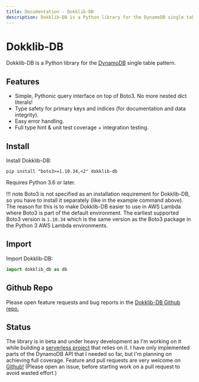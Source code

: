 ```yaml
---
title: Documentation - Dokklib-DB
description: Dokklib-DB is a Python library for the DynamoDB single table pattern.
---
```

# Dokklib-DB

Dokklib-DB is a Python library for the [DynamoDB](/guides/aws/dynamodb/) single table pattern.

## Features

- Simple, Pythonic query interface on top of Boto3. No more nested dict literals!
- Type safety for primary keys and indices (for documentation and data integrity).
- Easy error handling.
- Full type hint & unit test coverage + integration testing.

## Install

Install Dokklib-DB:

`pip install "boto3>=1.10.34,<2" dokklib-db`

Requires Python 3.6 or later.

!!! note
    Boto3 is not specified as an installation requirement for Dokklib-DB, so you have to install it separately (like in the example command above).
    The reason for this is to make Dokklib-DB easier to use in AWS Lambda where Boto3 is part of the default environment.
    The earliest supported Boto3 version is `1.10.34` which is the same version as the Boto3 package in the Python 3 AWS Lambda environments.

## Import

Import Dokklib-DB:

```python
import dokklib_db as db
```

## Github Repo

Please open feature requests and bug reports in the [Dokklib-DB Github repo.](https://github.com/dokklib/dokklib-db)

## Status

The library is in beta and under heavy development as I'm working on it while building a [serverless project](https://github.com/dokknet/dokknet-api) that relies on it.
I have only implemented parts of the DynamoDB API that I needed so far, but I'm planning on achieving full coverage.
Feature and pull requests are very welcome on [Github!](https://github.com/dokklib/dokklib-db) (Please open an issue, before starting work on a pull request to avoid wasted effort.)
